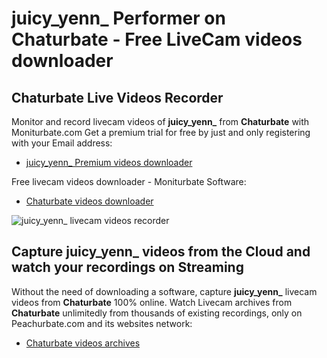 # juicy_yenn_ Performer on Chaturbate - Free LiveCam videos downloader

## Chaturbate Live Videos Recorder

Monitor and record livecam videos of **juicy_yenn_** from **Chaturbate** with Moniturbate.com
Get a premium trial for free by just and only registering with your Email address:
* [juicy_yenn_ Premium videos downloader](https://moniturbate.com/request-demo-licence-key.html)

Free livecam videos downloader - Moniturbate Software:
* [Chaturbate videos downloader](https://moniturbate.com/moniturbate-download-software.html)

![juicy_yenn_ livecam videos recorder](https://peachurnet.com/templates/moniturbate-software.png)


## Capture juicy_yenn_ videos from the Cloud and watch your recordings on Streaming

Without the need of downloading a software, capture **juicy_yenn_** livecam videos from **Chaturbate** 100% online.
Watch Livecam archives from **Chaturbate** unlimitedly from thousands of existing recordings, only on Peachurbate.com and its websites network:
* [Chaturbate videos archives](https://peachurnet.com/)